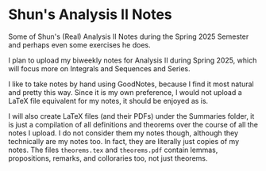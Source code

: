 # Shun's Analysis II Notes
Some of Shun's (Real) Analysis II Notes during the Spring 2025 Semester and perhaps even some exercises he does.

I plan to upload my biweekly notes for Analysis II during Spring 2025, which will focus more on Integrals and Sequences and Series.

I like to take notes by hand using GoodNotes, because I find it most natural and pretty this way. Since it is my own preference, I would not upload a LaTeX file equivalent for my notes, it should be enjoyed as is.

I will also create LaTeX files (and their PDFs) under the Summaries folder, it is just a compilation of all definitions and theorems over the course of all the notes I upload. I do not consider them my notes though, although they technically are my notes too. In fact, they are literally just copies of my notes. The files `theorems.tex` and `theorems.pdf` contain lemmas, propositions, remarks, and colloraries too, not just theorems.